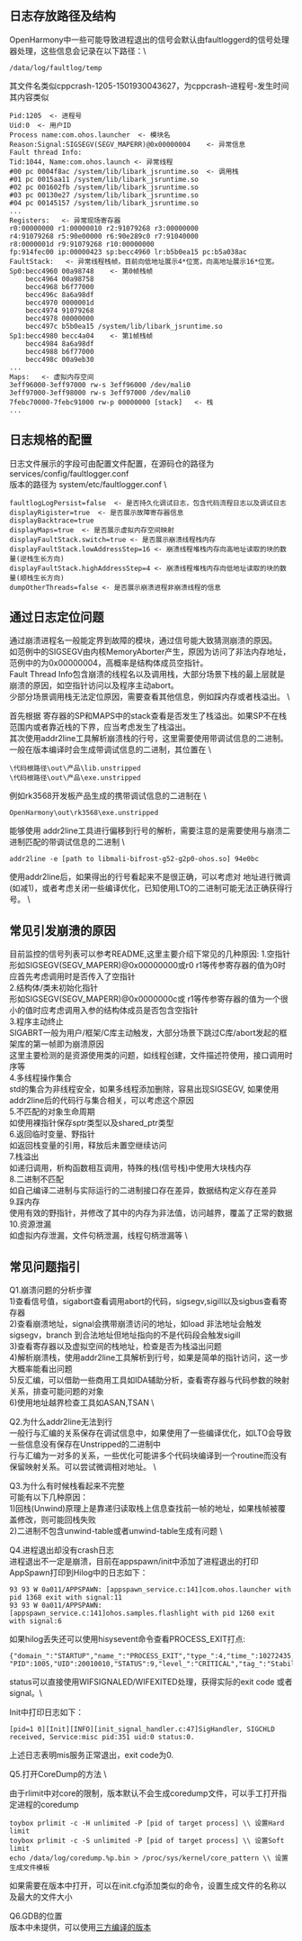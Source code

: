 ## 日志存放路径及结构

OpenHarmony中一些可能导致进程退出的信号会默认由faultloggerd的信号处理器处理，这些信息会记录在以下路径：\
```
/data/log/faultlog/temp
```
其文件名类似cppcrash-1205-1501930043627，为cppcrash-进程号-发生时间
其内容类似
```
Pid:1205  <- 进程号
Uid:0  <- 用户ID
Process name:com.ohos.launcher  <- 模块名
Reason:Signal:SIGSEGV(SEGV_MAPERR)@0x00000004    <- 异常信息
Fault thread Info:
Tid:1044, Name:com.ohos.launch <- 异常线程
#00 pc 0004f8ac /system/lib/libark_jsruntime.so  <- 调用栈
#01 pc 0015aa11 /system/lib/libark_jsruntime.so
#02 pc 001602fb /system/lib/libark_jsruntime.so
#03 pc 00130e27 /system/lib/libark_jsruntime.so
#04 pc 00145157 /system/lib/libark_jsruntime.so
...
Registers:   <- 异常现场寄存器
r0:00000000 r1:00000010 r2:91079268 r3:00000000
r4:91079268 r5:90e00000 r6:90e289c0 r7:91040000
r8:0000001d r9:91079268 r10:00000000
fp:914fec00 ip:00000423 sp:becc4960 lr:b5b0ea15 pc:b5a038ac
FaultStack:   <- 异常线程栈帧，目前向低地址展示4*位宽，向高地址展示16*位宽。
Sp0:becc4960 00a98748    <- 第0帧栈帧
    becc4964 00a98758
    becc4968 b6f77000
    becc496c 8a6a98df
    becc4970 0000001d
    becc4974 91079268
    becc4978 00000000
    becc497c b5b0ea15 /system/lib/libark_jsruntime.so
Sp1:becc4980 becc4a04    <- 第1帧栈帧
    becc4984 8a6a98df
    becc4988 b6f77000
    becc498c 00a9eb30
...
Maps:   <- 虚拟内存空间
3eff96000-3eff97000 rw-s 3eff96000 /dev/mali0
3eff97000-3eff98000 rw-s 3eff97000 /dev/mali0
7febc70000-7febc91000 rw-p 00000000 [stack]   <- 栈
...
```

## 日志规格的配置
日志文件展示的字段可由配置文件配置，在源码仓的路径为 services/config/faultlogger.conf \
版本的路径为 system/etc/faultlogger.conf \
```
faultlogLogPersist=false  <- 是否持久化调试日志，包含代码流程日志以及调试日志
displayRigister=true  <- 是否展示故障寄存器信息
displayBacktrace=true
displayMaps=true  <- 是否展示虚拟内存空间映射
displayFaultStack.switch=true <- 是否展示崩溃线程栈内存
displayFaultStack.lowAddressStep=16 <- 崩溃线程堆栈内存向高地址读取的块的数量(逆栈生长方向)
displayFaultStack.highAddressStep=4 <- 崩溃线程堆栈内存向低地址读取的块的数量(顺栈生长方向)
dumpOtherThreads=false <- 是否展示崩溃进程非崩溃线程的信息
```

## 通过日志定位问题

通过崩溃进程名一般能定界到故障的模块，通过信号能大致猜测崩溃的原因。 \
如范例中的SIGSEGV由内核MemoryAborter产生，原因为访问了非法内存地址，范例中的为0x00000004，高概率是结构体成员空指针。\
Fault Thread Info包含崩溃的线程名以及调用栈，大部分场景下栈的最上层就是崩溃的原因，如空指针访问以及程序主动abort。\
少部分场景调用栈无法定位原因，需要查看其他信息，例如踩内存或者栈溢出。 \

首先根据 寄存器的SP和MAPS中的stack查看是否发生了栈溢出。如果SP不在栈范围内或者靠近栈的下界，应当考虑发生了栈溢出。 \
其次使用addr2line工具解析崩溃栈的行号，这里需要使用带调试信息的二进制。一般在版本编译时会生成带调试信息的二进制，其位置在 \
```
\代码根路径\out\产品\lib.unstripped
\代码根路径\out\产品\exe.unstripped
```
例如rk3568开发板产品生成的携带调试信息的二进制在 \
```
OpenHarmony\out\rk3568\exe.unstripped
```
能够使用 addr2line工具进行偏移到行号的解析，需要注意的是需要使用与崩溃二进制匹配的带调试信息的二进制 \
```
addr2line -e [path to libmali-bifrost-g52-g2p0-ohos.so] 94e0bc
```
使用addr2line后，如果得出的行号看起来不是很正确，可以考虑对 地址进行微调(如减1)，或者考虑关闭一些编译优化，已知使用LTO的二进制可能无法正确获得行号。 \

## 常见引发崩溃的原因
目前监控的信号列表可以参考README,这里主要介绍下常见的几种原因:
1.空指针 \
形如SIGSEGV(SEGV_MAPERR)@0x00000000或r0 r1等传参寄存器的值为0时应首先考虑调用时是否传入了空指针 \
2.结构体/类未初始化指针 \
形如SIGSEGV(SEGV_MAPERR)@0x0000000c或 r1等传参寄存器的值为一个很小的值时应考虑调用入参的结构体成员是否包含空指针 \
3.程序主动终止 \
SIGABRT一般为用户/框架/C库主动触发，大部分场景下跳过C库/abort发起的框架库的第一帧即为崩溃原因 \
这里主要检测的是资源使用类的问题，如线程创建，文件描述符使用，接口调用时序等 \
4.多线程操作集合 \
std的集合为非线程安全，如果多线程添加删除，容易出现SIGSEGV, 如果使用addr2line后的代码行与集合相关，可以考虑这个原因 \
5.不匹配的对象生命周期 \
如使用裸指针保存sptr类型以及shared_ptr类型 \
6.返回临时变量、野指针 \
如返回栈变量的引用，释放后未置空继续访问 \
7.栈溢出 \
如递归调用，析构函数相互调用，特殊的栈(信号栈)中使用大块栈内存 \
8.二进制不匹配 \
如自己编译二进制与实际运行的二进制接口存在差异，数据结构定义存在差异 \
9.踩内存 \
使用有效的野指针，并修改了其中的内存为非法值，访问越界，覆盖了正常的数据 \
10.资源泄漏 \
如虚拟内存泄漏，文件句柄泄漏，线程句柄泄漏等 \

## 常见问题指引
Q1.崩溃问题的分析步骤 \
1)查看信号值，sigabort查看调用abort的代码，sigsegv,sigill以及sigbus查看寄存器 \
2)查看崩溃地址，signal会携带崩溃访问的地址，如load 非法地址会触发 sigsegv，branch 到合法地址但地址指向的不是代码段会触发sigill \
3)查看寄存器以及虚拟空间的栈地址，检查是否为栈溢出问题 \
4)解析崩溃栈，使用addr2line工具解析到行号，如果是简单的指针访问，这一步大概率能看出问题 \
5)反汇编，可以借助一些商用工具如IDA辅助分析，查看寄存器与代码参数的映射关系，排查可能问题的对象 \
6)使用地址越界检查工具如ASAN,TSAN \

Q2.为什么addr2line无法到行 \
一般行与汇编的关系保存在调试信息中，如果使用了一些编译优化，如LTO会导致一些信息没有保存在Unstripped的二进制中 \
行与汇编为一对多的关系，一些优化可能讲多个代码块编译到一个routine而没有保留映射关系。可以尝试微调相对地址。 \

Q3.为什么有时候栈看起来不完整 \
可能有以下几种原因：\
1)回栈(Unwind)原理上是靠递归读取栈上信息查找前一帧的地址，如果栈帧被覆盖修改，则可能回栈失败 \
2)二进制不包含unwind-table或者unwind-table生成有问题 \

Q4.进程退出却没有crash日志 \
进程退出不一定是崩溃，目前在appspawn/init中添加了进程退出的打印 \
AppSpawn打印到Hilog中的日志如下：
```
93 93 W 0a011/APPSPAWN: [appspawn_service.c:141]com.ohos.launcher with pid 1368 exit with signal:11
93 93 W 0a011/APPSPAWN: [appspawn_service.c:141]ohos.samples.flashlight with pid 1260 exit with signal:6
```
如果hilog丢失还可以使用hisysevent命令查看PROCESS_EXIT打点:
```
{"domain_":"STARTUP","name_":"PROCESS_EXIT","type_":4,"time_":10272435,"tz_":"+0000","pid_":94,"tid_":94,"uid_":0,"PROCESS_NAME":"com.ohos.launcher",
"PID":1005,"UID":20010010,"STATUS":9,"level_":"CRITICAL","tag_":"Stability","id_":"178184357230479813","info_":""}
```
status可以直接使用WIFSIGNALED/WIFEXITED处理，获得实际的exit code 或者signal。\

Init中打印日志如下：
```
[pid=1 0][Init][INFO][init_signal_handler.c:47]SigHandler, SIGCHLD received, Service:misc pid:351 uid:0 status:0.
```
上述日志表明mis服务正常退出，exit code为0.

Q5.打开CoreDump的方法 \

由于rlimit中对core的限制，版本默认不会生成coredump文件，可以手工打开指定进程的coredump
```
toybox prlimit -c -H unlimited -P [pid of target process] \\ 设置Hard limit
toybox prlimit -c -S unlimited -P [pid of target process] \\ 设置Soft limit
echo /data/log/coredump.%p.bin > /proc/sys/kernel/core_pattern \\ 设置生成文件模板
```
如果需要在版本中打开，可以在init.cfg添加类似的命令，设置生成文件的名称以及最大的文件大小

Q6.GDB的位置 \
版本中未提供，可以使用[三方编译的版本](https://gitee.com/stesen/ohos_cross_tools)

